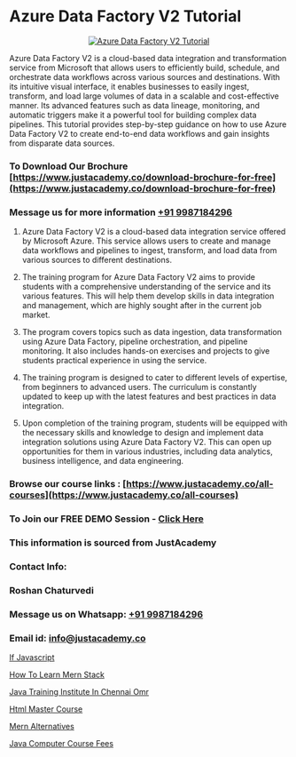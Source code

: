 # Azure Data Factory V2 Tutorial

<p align="center">
  <a href="https://justacademy.co/course-detail/microsoft-azure-training">
    <img src="https://justacademy.co/storage2/course_image/1708336833_course_image.png" alt="Azure Data Factory V2 Tutorial">
  </a>
</p>


Azure Data Factory V2 is a cloud-based data integration and transformation service from Microsoft that allows users to efficiently build, schedule, and orchestrate data workflows across various sources and destinations. With its intuitive visual interface, it enables businesses to easily ingest, transform, and load large volumes of data in a scalable and cost-effective manner. Its advanced features such as data lineage, monitoring, and automatic triggers make it a powerful tool for building complex data pipelines. This tutorial provides step-by-step guidance on how to use Azure Data Factory V2 to create end-to-end data workflows and gain insights from disparate data sources.
### To Download Our Brochure [https://www.justacademy.co/download-brochure-for-free](https://www.justacademy.co/download-brochure-for-free)
### Message us for more information [+91 9987184296](https://api.whatsapp.com/send?phone=919987184296)
1) Azure Data Factory V2 is a cloud-based data integration service offered by Microsoft Azure.
This service allows users to create and manage data workflows and pipelines to ingest, transform, and load data from various sources to different destinations.

2) The training program for Azure Data Factory V2 aims to provide students with a comprehensive understanding of the service and its various features. This will help them develop skills in data integration and management, which are highly sought after in the current job market.

3) The program covers topics such as data ingestion, data transformation using Azure Data Factory, pipeline orchestration, and pipeline monitoring. It also includes hands-on exercises and projects to give students practical experience in using the service.

4) The training program is designed to cater to different levels of expertise, from beginners to advanced users. The curriculum is constantly updated to keep up with the latest features and best practices in data integration.

5) Upon completion of the training program, students will be equipped with the necessary skills and knowledge to design and implement data integration solutions using Azure Data Factory V2. This can open up opportunities for them in various industries, including data analytics, business intelligence, and data engineering.

### Browse our course links : [https://www.justacademy.co/all-courses](https://www.justacademy.co/all-courses) 
### To Join our FREE DEMO Session - [Click Here](https://www.justacademy.co/register-for-course-demo)


### This information is sourced from JustAcademy
### Contact Info:
### Roshan Chaturvedi
### Message us on Whatsapp: [+91 9987184296](https://api.whatsapp.com/send?phone=919987184296)
### Email id: [info@justacademy.co](mailto:info@justacademy.co)
                
[If Javascript](https://www.linkedin.com/pulse/javascript-justacademy-boston-cbbuc?trackingId=g6bdPtYHc3a3mBvFz7edSw%3D%3D&lipi=urn%3Ali%3Apage%3Ad_flagship3_company_admin%3BXwxjEqEYSnilOOgoWtEIiA%3D%3D)

[How To Learn Mern Stack](https://www.linkedin.com/pulse/how-learn-mern-stack-justacademy-boston-d3lkc/)

[Java Training Institute In Chennai Omr](https://medium.com/@prempja40/java-training-institute-in-chennai-omr-2b27d7ef8bcc)

[Html Master Course](https://medium.com/@negishivu99/html-master-course-187a5a34d4df)

[Mern Alternatives](https://justacademyin.github.io/Articles/Mern-Alternatives)

[Java Computer Course Fees](https://justacademyin.github.io/justacademy/Java-Computer-Course-Fees)

